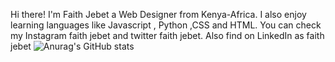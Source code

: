 Hi there! I'm Faith Jebet a Web Designer from Kenya-Africa. I also enjoy learning languages like Javascript , Python ,CSS and HTML.
You can check my Instagram faith jebet and twitter faith jebet.
Also find on LinkedIn as faith jebet
![Anurag's GitHub stats](https://github-readme-stats.vercel.app/api?username=faithjebet&theme=dark&show_icons=true)

